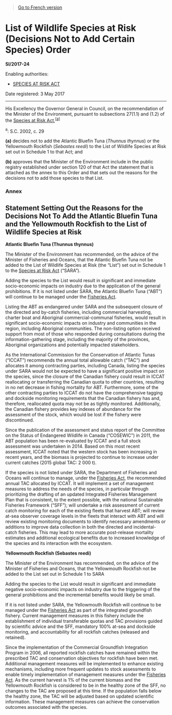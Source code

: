 > [Go to French version](/fr/Règlements/Textes%20réglementaires/2017/24.md)

# List of Wildlife Species at Risk (Decisions Not to Add Certain Species) Order

**SI/2017-24**

Enabling authorities: 
- [SPECIES AT RISK ACT](/en/Acts/Statutes%20of%20Canada/2002/c.%2029.md)

Date registered: 3 May 2017

----------

His Excellency the Governor General in Council, on the recommendation of the Minister of the Environment, pursuant to subsections 27(1.1) and (1.2) of the [Species at Risk Act](/en/Acts/Statutes%20of%20Canada/2002/c.%2029.md),<sup><a href='#footnotea_e'>[a]</a></sup>

<a name='footnotea_e'><sup>a</sup></a>: S.C. 2002, c. 29<br />

**(a)** decides not to add the Atlantic Bluefin Tuna (*Thunnus thynnus*) or the Yellowmouth Rockfish (*Sebastes reedi*) to the List of Wildlife Species at Risk set out in Schedule 1 to that Act; and



**(b)** approves that the Minister of the Environment include in the public registry established under section 120 of that Act the statement that is attached as the annex to this Order and that sets out the reasons for the decisions not to add those species to that List.






### **Annex** 
## Statement Setting Out the Reasons for the Decisions Not To Add the Atlantic Bluefin Tuna and the Yellowmouth Rockfish to the List of Wildlife Species at Risk
**Atlantic Bluefin Tuna (Thunnus thynnus)**

The Minister of the Environment has recommended, on the advice of the Minister of Fisheries and Oceans, that the Atlantic Bluefin Tuna not be added to the List of Wildlife Species at Risk (the “List”) set out in Schedule 1 to the [Species at Risk Act](/en/Acts/Statutes%20of%20Canada/2002/c.%2029.md) (“SARA”).



Adding the species to the List would result in significant and immediate socio-economic impacts on industry due to the application of the general prohibitions. If it is not listed under SARA, the Atlantic Bluefin Tuna (“ABT”) will continue to be managed under the [Fisheries Act](/en/Acts/Revised%20Statutes%20of%20Canada/F/F-14.md).



Listing the ABT as endangered under SARA and the subsequent closure of the directed and by-catch fisheries, including commercial harvesting, charter boat and Aboriginal commercial-communal fisheries, would result in significant socio-economic impacts on industry and communities in the region, including Aboriginal communities. The non-listing option received support from most of those who responded during consultations during the information-gathering stage, including the majority of the provinces, Aboriginal organizations and potentially impacted stakeholders.



As the International Commission for the Conservation of Atlantic Tunas (“ICCAT”) recommends the annual total allowable catch (“TAC”) and allocates it among contracting parties, including Canada, listing the species under SARA would not be expected to have a significant positive impact on the species, since the closure of the Canadian fishery could result in ICCAT reallocating or transferring the Canadian quota to other countries, resulting in no net decrease in fishing mortality for ABT. Furthermore, some of the other contracting parties to ICCAT do not have the comprehensive tagging and dockside monitoring requirements that the Canadian fishery has and, therefore, reallocated quota may not be as tightly monitored. Additionally, the Canadian fishery provides key indexes of abundance for the assessment of the stock, which would be lost if the fishery were discontinued.



Since the publication of the assessment and status report of the Committee on the Status of Endangered Wildlife in Canada (“COSEWIC”) in 2011, the ABT population has been re-evaluated by ICCAT and a full stock assessment was undertaken in 2014. Based on this most recent assessment, ICCAT noted that the western stock has been increasing in recent years, and the biomass is projected to continue to increase under current catches (2015 global TAC: 2 000 t).



If the species is not listed under SARA, the Department of Fisheries and Oceans will continue to manage, under the [Fisheries Act](/en/Acts/Revised%20Statutes%20of%20Canada/F/F-14.md), the recommended annual TAC allocated by ICCAT. It will implement a set of management measures to address the needs of the species, in particular through prioritizing the drafting of an updated Integrated Fisheries Management Plan that is consistent, to the extent possible, with the national Sustainable Fisheries Framework (“SFF”); will undertake a risk assessment of current catch monitoring for each of the existing fleets that harvest ABT; will review at-sea observer coverage levels in the fleets that interact with ABT and will review existing monitoring documents to identify necessary amendments or additions to improve data collection in both the directed and incidental-catch fisheries. This may lead to more accurate post-release mortality estimates and additional ecological benefits due to increased knowledge of the species and its interaction with the ecosystem.




**Yellowmouth Rockfish (Sebastes reedi)**

The Minister of the Environment has recommended, on the advice of the Minister of Fisheries and Oceans, that the Yellowmouth Rockfish not be added to the List set out in Schedule 1 to SARA



Adding the species to the List would result in significant and immediate negative socio-economic impacts on industry due to the triggering of the general prohibitions and the incremental benefits would likely be small.



If it is not listed under SARA, the Yellowmouth Rockfish will continue to be managed under the [Fisheries Act](/en/Acts/Revised%20Statutes%20of%20Canada/F/F-14.md) as part of the integrated groundfish fishery. Current management measures in this fishery include the establishment of individual transferable quotas and TAC provisions guided by scientific advice and the SFF, mandatory 100% at-sea and dockside monitoring, and accountability for all rockfish catches (released and retained).



Since the implementation of the Commercial Groundfish Integration Program in 2006, all reported rockfish catches have remained within the prescribed TAC and conservation objectives for rockfish have been met. Additional management measures will be implemented to enhance existing mechanisms, including more frequent updates to stock assessments to enable timely implementation of management measures under the [Fisheries Act](/en/Acts/Revised%20Statutes%20of%20Canada/F/F-14.md). As the current harvest is 1% of the current biomass and the Yellowmouth Rockfish is considered to be in the healthy zone of the SFF, no changes to the TAC are proposed at this time. If the population falls below the healthy zone, the TAC will be adjusted based on updated scientific information. These management measures can achieve the conservation outcomes associated with the species.





